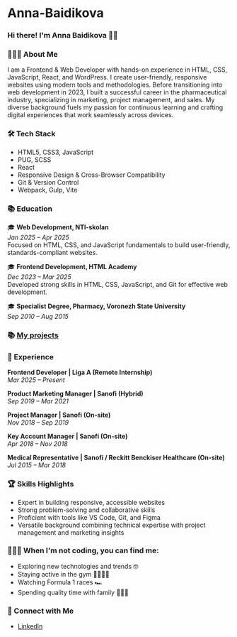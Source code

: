 # Anna-Baidikova

### Hi there! I'm Anna Baidikova 👋🏻 

### 👩🏼‍💻 About Me  
I am a Frontend & Web Developer with hands-on experience in HTML, CSS, JavaScript, React, and WordPress. I create user-friendly, responsive websites using modern tools and methodologies. Before transitioning into web development in 2023, I built a successful career in the pharmaceutical industry, specializing in marketing, project management, and sales. My diverse background fuels my passion for continuous learning and crafting digital experiences that work seamlessly across devices.

### 🛠 Tech Stack
 
- HTML5, CSS3, JavaScript
- PUG, SCSS   
- React
- Responsive Design & Cross-Browser Compatibility
- Git & Version Control
- Webpack, Gulp, Vite   


### 📚 Education  
🎓 **Web Development, NTI-skolan**  
*Jan 2025 – Apr 2025*  
Focused on HTML, CSS, and JavaScript fundamentals to build user-friendly, standards-compliant websites.

🎓 **Frontend Development, HTML Academy**  
*Dec 2023 – Mar 2025*  
Developed strong skills in HTML, CSS, JavaScript, and Git for effective web development.

🎓 **Specialist Degree, Pharmacy, Voronezh State University**  
*Sep 2010 – Aug 2015*  

### 📚 [My projects](https://github.com/stars/AnnetDev/lists/my-stack)

### 💼 Experience

**Frontend Developer | Liga A (Remote Internship)**  
*Mar 2025 – Present*

**Product Marketing Manager | Sanofi (Hybrid)**  
*Sep 2019 – Mar 2021*  

**Project Manager | Sanofi (On-site)**  
*Nov 2018 – Sep 2019*  

**Key Account Manager | Sanofi (On-site)**  
*Apr 2018 – Nov 2018* 

**Medical Representative | Sanofi / Reckitt Benckiser Healthcare (On-site)**  
*Jul 2015 – Mar 2018* 

### 🏆 Skills Highlights  
- Expert in building responsive, accessible websites  
- Strong problem-solving and collaborative skills  
- Proficient with tools like VS Code, Git, and Figma  
- Versatile background combining technical expertise with project management and marketing insights

### 🙋🏼‍♀️ When I'm not coding, you can find me:  
- Exploring new technologies and trends 🤓
- Staying active in the gym 🏃🏼‍♀️‍➡️
- Watching Formula 1 races  🏎️
- Spending quality time with family 🧑‍🧑‍🧒


### 🤝 Connect with Me  
- [LinkedIn](https://www.linkedin.com/in/anna-baidikova)
 
  

